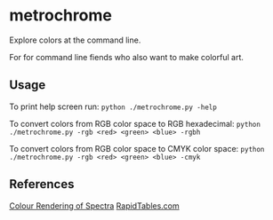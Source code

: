 metrochrome
===========
Explore colors at the command line.

For for command line fiends who also want to make colorful art.

Usage
-----
To print help screen run:
`python ./metrochrome.py -help`

To convert colors from RGB color space to RGB hexadecimal:
`python ./metrochrome.py -rgb <red> <green> <blue> -rgbh`

To convert colors from RGB color space to CMYK color space:
`python ./metrochrome.py -rgb <red> <green> <blue> -cmyk`

References
----------
[Colour Rendering of Spectra](http://www.fourmilab.ch/documents/specrend/)
[RapidTables.com](http://www.rapidtables.com/)

